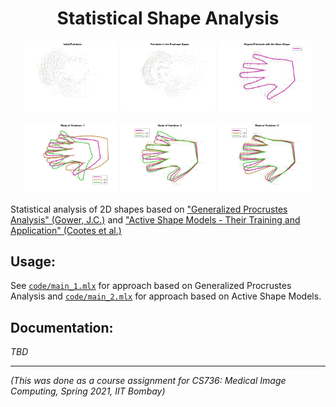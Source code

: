 <h1 align="center">Statistical Shape Analysis</h1>
    
<p align="middle">
  <img src="results/1/initial_pointsets.jpg" width="30%"></img>
  <img src="results/1/standardized_pointsets.jpg" width="30%"></img>
  <img src="results/1/aligned_pointsets.jpg" width="30%"></img>
</p>

<p align="middle">
  <img src="results/1/mode_1.jpg" width="30%"></img>
  <img src="results/1/mode_2.jpg" width="30%"></img>
  <img src="results/1/mode_3.jpg" width="30%"></img>
</p>

Statistical analysis of 2D shapes based on 
["Generalized Procrustes Analysis" (Gower, J.C.)](https://link.springer.com/article/10.1007%2FBF02291478) and 
["Active Shape Models - Their Training and Application" (Cootes et al.)](https://www.sciencedirect.com/science/article/abs/pii/S1077314285710041)
       
## Usage:
See [`code/main_1.mlx`](code/main_2.mlx) for approach based on Generalized Procrustes Analysis and [`code/main_2.mlx`](code/main_2.mlx) for approach based on Active Shape Models.

## Documentation:
*TBD*

---

*(This was done as a course assignment for CS736: Medical Image Computing, Spring 2021, IIT Bombay)*
